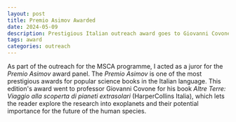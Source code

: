 ```yaml
---
layout: post
title: Premio Asimov Awarded
date: 2024-05-09 
description: Prestigious Italian outreach award goes to Giovanni Covone
tags: award
categories: outreach
---
```


As part of the outreach for the MSCA programme, I acted as a juror for the *Premio Asimov* award panel.
The *Premio Asimov* is one of the most prestigious awards for popular science books in the Italian language.
This edition's award went to professor Giovanni Covone for his book *Altre Terre: Viaggio alla scoperta di pianeti extrasolari* (HarperCollins Italia), which lets the reader explore the research into exoplanets and their potential importance for the future of the human species.